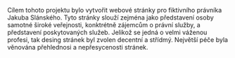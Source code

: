 Cílem tohoto projektu bylo vytvořit webové stránky pro fiktivního právníka Jakuba Slánského. Tyto stránky slouží zejména jako představení osoby samotné široké veřejnosti, konktrétně zájemcům o právní služby, a představení poskytovaných služeb. Jelikož se jedná o velmi váženou profesi, tak desing stránek byl zvolen decentní a střídmý. Největší péče byla věnována přehlednosi a nepřesycenosti stránek. 
